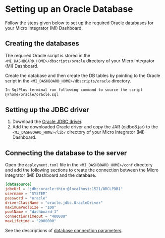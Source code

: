 # Setting up an Oracle Database

Follow the steps given below to set up the required Oracle databases for your Micro Integrator
(MI) Dashboard.

## Creating the databases

The required Oracle script is stored in the `<MI_DASHBOARD_HOME>/dbscripts/oracle` directory of your Micro Integrator 
(MI) Dashboard.

Create the database and then create the DB tables by pointing to the Oracle script in the 
`<MI_DASHBOARD_HOME>/dbscripts/oracle` directory.

```bash tab='Dashboard DB'
In SqlPlus terminal run following command to source the script
@/home/oracle/oracle.sql
```

## Setting up the JDBC driver

1. Download the [Oracle JDBC driver](https://download.oracle.com/otn-pub/otn_software/jdbc/1915/ojdbc8.jar).
2. Add the downloaded Oracle driver and copy the JAR (ojdbc8.jar) to the 
   `<MI_DASHBOARD_HOME>/lib/` directory of your Micro Integrator (MI) Dashboard.

## Connecting the database to the server

Open the `deployment.toml` file in the `<MI_DASHBOARD_HOME>/conf` directory and add the following sections to create the connection between the Micro Integrator (MI) Dashboard and the database.

```toml tab='Dashboard DB Connection'
[datasource]
jdbcUrl = "jdbc:oracle:thin:@localhost:1521/ORCLPDB1"
username = "SYSTEM"
password = "oracle"
driverClassName = "oracle.jdbc.OracleDriver"
maximumPoolSize = "100"
poolName = "dashboard-1"
connectionTimeout = "400000"
maxLifetime = "2000000"
```

See the descriptions of [database connection parameters]({{base_path}}/reference/config-catalog-mi-dashboard/#database-connection).

